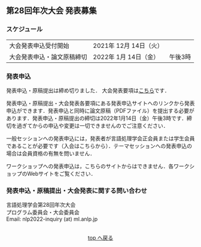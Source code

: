 <h2 id="application">第28回年次大会 発表募集</h2>

### スケジュール

<span class="done">

||||
| --- | --- | --- |
| 大会発表申込受付開始 | 2021年 12月 14日（火）| |
| 大会発表申込・論文原稿締切 | 2022年 1月 14日（金）| 午後3時 |

</span>

### 発表申込

<span class="strong1">発表申込・原稿提出は締め切りました．</span>
大会発表要項は[こちら](submit.html#presentation_notice)です．


<span class="done">

発表申込・原稿提出・大会発表各要項にある発表申込サイトへのリンクから発表申込ができます．発表申込と同時に論文原稿（PDFファイル）を提出する必要があります．発表申込・原稿提出の締切は2022年1月14日（金）午後3時です．締切を過ぎてからの申込や変更は一切できませんのでご注意ください．

一般セッションへの発表申込には，発表者が言語処理学会正会員または学生会員であることが必要です（入会はこちらから）．テーマセッションへの発表申込の場合は会員資格の有無を問いません．

ワークショップへの発表申込は，こちらのサイトからはできません．各ワークショップのWebサイトをご覧ください．

</span>

### 発表申込・原稿提出・大会発表に関する問い合わせ

<div class="address">
  言語処理学会第28回年次大会 <br>
  プログラム委員会・大会委員会<br>
  Email: nlp2022-inquiry (at) ml.anlp.jp
</div>
<br>
<p align="center"><a href="#menu">top へ戻る</a></p>